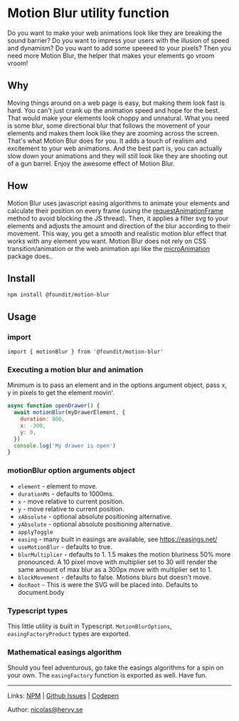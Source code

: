 # Motion Blur utility function

Do you want to make your web animations look like they are breaking the sound barrier? Do you want to impress your users with the illusion of speed and dynamism? Do you want to add some speeeed to your pixels? Then you need more Motion Blur, the helper that makes your elements go vroom vroom!

## Why

Moving things around on a web page is easy, but making them look fast is hard. You can't just crank up the animation speed and hope for the best. That would make your elements look choppy and unnatural. What you need is some blur, some directional blur that follows the movement of your elements and makes them look like they are zooming across the screen. That's what Motion Blur does for you. It adds a touch of realism and excitement to your web animations. And the best part is, you can actually slow down your animations and they will still look like they are shooting out of a gun barrel. Enjoy the awesome effect of Motion Blur.

## How

Motion Blur uses javascript easing algorithms to animate your elements and calculate their position on every frame (using the [requestAnimationFrame](https://developer.mozilla.org/en-US/docs/Web/API/window/requestAnimationFrame) method to avoid blocking the JS thread). Then, it applies a filter svg to your elements and adjusts the amount and direction of the blur according to their movement. This way, you get a smooth and realistic motion blur effect that works with any element you want. Motion Blur does not rely on CSS transition/animation or the web animation api like the [microAnimation](https://www.npmjs.com/package/@foundit/micro-animations) package does..

## Install

`npm install @foundit/motion-blur`

## Usage

### import

`import { motionBlur } from '@foundit/motion-blur'`

### Executing a motion blur and animation

Minimum is to pass an element and in the options argument object, pass x, y in pixels to get the element movin'.

```js
async function openDrawer() {
  await motionBlur(myDrawerElement, {
    duration: 800,
    x: -300,
    y: 0,
  })
  console.log('My drawer is open')
}
```

### motionBlur option arguments object

- `element` - element to move.
- `durationMs` - defaults to 1000ms.
- `x` - move relative to current position.
- `y` - move relative to current position.
- `xAbsolute` - optional absolute positioning alternative.
- `yAbsolute` - optional absolute positioning alternative.
- `applyToggle`
- `easing` - many built in easings are available, see <https://easings.net/>
- `useMotionBlur` - defaults to true.
- `blurMultiplier` - defaults to 1. 1.5 makes the motion bluriness 50% more pronounced. A 10 pixel move with multiplier set to 30 will render the same amount of max blur as a 300px move with multiplier set to 1.
- `blockMovement` - defaults to false. Motions blurs but doesn't move.
- `docRoot` - This is were the SVG will be placed into. Defaults to document.body

### Typescript types

This little utility is built in Typescript. `MotionBlurOptions`, `easingFactoryProduct` types are exported.

### Mathematical easings algorithm

Should you feel adventurous, go take the easings algorithms for a spin on your own. The `easingFactory` function is exported as well. Have fun.

---

Links: [NPM](https://www.npmjs.com/package/@foundit/motion-blur) | [Github Issues](https://github.com/nicatspark/motionBlur/issues) | [Codepen](https://codepen.io/nicolashervy/pen/qBaqgzM?editors=1010)

Author: [nicolas@hervy.se](mailto:nicolas@hervy.se)

